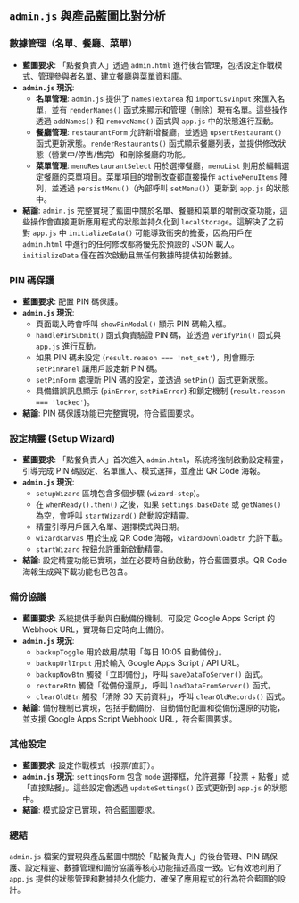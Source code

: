 ## `admin.js` 與產品藍圖比對分析

### 數據管理（名單、餐廳、菜單）

*   **藍圖要求**: 「點餐負責人」透過 `admin.html` 進行後台管理，包括設定作戰模式、管理參與者名單、建立餐廳與菜單資料庫。
*   **`admin.js` 現況**: 
    *   **名單管理**: `admin.js` 提供了 `namesTextarea` 和 `importCsvInput` 來匯入名單，並有 `renderNames()` 函式來顯示和管理（刪除）現有名單。這些操作透過 `addNames()` 和 `removeName()` 函式與 `app.js` 中的狀態進行互動。
    *   **餐廳管理**: `restaurantForm` 允許新增餐廳，並透過 `upsertRestaurant()` 函式更新狀態。`renderRestaurants()` 函式顯示餐廳列表，並提供修改狀態（營業中/停售/售完）和刪除餐廳的功能。
    *   **菜單管理**: `menuRestaurantSelect` 用於選擇餐廳，`menuList` 則用於編輯選定餐廳的菜單項目。菜單項目的增刪改查都直接操作 `activeMenuItems` 陣列，並透過 `persistMenu()`（內部呼叫 `setMenu()`）更新到 `app.js` 的狀態中。
*   **結論**: `admin.js` 完整實現了藍圖中關於名單、餐廳和菜單的增刪改查功能，這些操作會直接更新應用程式的狀態並持久化到 `localStorage`。這解決了之前對 `app.js` 中 `initializeData()` 可能導致衝突的擔憂，因為用戶在 `admin.html` 中進行的任何修改都將優先於預設的 JSON 載入。`initializeData` 僅在首次啟動且無任何數據時提供初始數據。

### PIN 碼保護

*   **藍圖要求**: 配置 PIN 碼保護。
*   **`admin.js` 現況**: 
    *   頁面載入時會呼叫 `showPinModal()` 顯示 PIN 碼輸入框。
    *   `handlePinSubmit()` 函式負責驗證 PIN 碼，並透過 `verifyPin()` 函式與 `app.js` 進行互動。
    *   如果 PIN 碼未設定 (`result.reason === 'not_set'`)，則會顯示 `setPinPanel` 讓用戶設定新 PIN 碼。
    *   `setPinForm` 處理新 PIN 碼的設定，並透過 `setPin()` 函式更新狀態。
    *   具備錯誤訊息顯示 (`pinError`, `setPinError`) 和鎖定機制 (`result.reason === 'locked'`)。
*   **結論**: PIN 碼保護功能已完整實現，符合藍圖要求。

### 設定精靈 (Setup Wizard)

*   **藍圖要求**: 「點餐負責人」首次進入 `admin.html`，系統將強制啟動設定精靈，引導完成 PIN 碼設定、名單匯入、模式選擇，並產出 QR Code 海報。
*   **`admin.js` 現況**: 
    *   `setupWizard` 區塊包含多個步驟 (`wizard-step`)。
    *   在 `whenReady().then()` 之後，如果 `settings.baseDate` 或 `getNames()` 為空，會呼叫 `startWizard()` 啟動設定精靈。
    *   精靈引導用戶匯入名單、選擇模式與日期。
    *   `wizardCanvas` 用於生成 QR Code 海報，`wizardDownloadBtn` 允許下載。
    *   `startWizard` 按鈕允許重新啟動精靈。
*   **結論**: 設定精靈功能已實現，並在必要時自動啟動，符合藍圖要求。QR Code 海報生成與下載功能也已包含。

### 備份協議

*   **藍圖要求**: 系統提供手動與自動備份機制。可設定 Google Apps Script 的 Webhook URL，實現每日定時向上備份。
*   **`admin.js` 現況**: 
    *   `backupToggle` 用於啟用/禁用「每日 10:05 自動備份」。
    *   `backupUrlInput` 用於輸入 Google Apps Script / API URL。
    *   `backupNowBtn` 觸發「立即備份」，呼叫 `saveDataToServer()` 函式。
    *   `restoreBtn` 觸發「從備份還原」，呼叫 `loadDataFromServer()` 函式。
    *   `clearOldBtn` 觸發「清除 30 天前資料」，呼叫 `clearOldRecords()` 函式。
*   **結論**: 備份機制已實現，包括手動備份、自動備份配置和從備份還原的功能，並支援 Google Apps Script Webhook URL，符合藍圖要求。

### 其他設定

*   **藍圖要求**: 設定作戰模式（投票/直訂）。
*   **`admin.js` 現況**: `settingsForm` 包含 `mode` 選擇框，允許選擇「投票 + 點餐」或「直接點餐」。這些設定會透過 `updateSettings()` 函式更新到 `app.js` 的狀態中。
*   **結論**: 模式設定已實現，符合藍圖要求。

### 總結

`admin.js` 檔案的實現與產品藍圖中關於「點餐負責人」的後台管理、PIN 碼保護、設定精靈、數據管理和備份協議等核心功能描述高度一致。它有效地利用了 `app.js` 提供的狀態管理和數據持久化能力，確保了應用程式的行為符合藍圖的設計。
